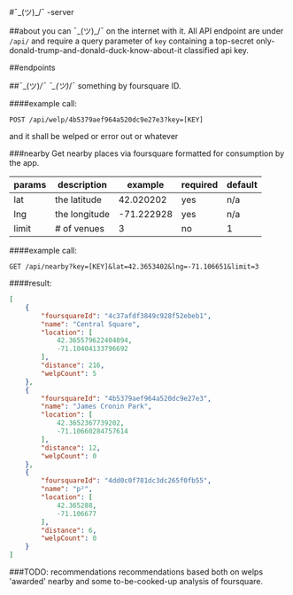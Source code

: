 #¯\_(ツ)_/¯ -server

##about
you can ¯\_(ツ)_/¯ on the internet with it.
All API endpoint are under `/api/` and require a query parameter of `key` containing a top-secret only-donald-trump-and-donald-duck-know-about-it classified api key.

##endpoints

##¯\_(ツ)_/¯
¯\_(ツ)_/¯ something by foursquare ID.

####example call:
```
POST /api/welp/4b5379aef964a520dc9e27e3?key=[KEY]
```
and it shall be welped or error out or whatever

###nearby
Get nearby places via foursquare formatted for consumption by the app.

params        | description   | example       | required      | default       |
------------- | ------------- | ------------- | ------------- | ------------- |
lat           | the latitude  | 42.020202     | yes           | n/a           |
lng           | the longitude | -71.222928    | yes           | n/a           |
limit         | # of venues   | 3             | no            | 1             |

####example call:
```
GET /api/nearby?key=[KEY]&lat=42.3653402&lng=-71.106651&limit=3
```
####result:
```json
[
    {
        "foursquareId": "4c37afdf3849c928f52ebeb1",
        "name": "Central Square",
        "location": [
            42.365579622404894,
            -71.10404133796692
        ],
        "distance": 216,
        "welpCount": 5
    },
    {
        "foursquareId": "4b5379aef964a520dc9e27e3",
        "name": "James Cronin Park",
        "location": [
            42.3652367739202,
            -71.10660284757614
        ],
        "distance": 12,
        "welpCount": 0
    },
    {
        "foursquareId": "4dd0c0f781dc3dc265f0fb55",
        "name": "p²",
        "location": [
            42.365288,
            -71.106677
        ],
        "distance": 6,
        "welpCount": 0
    }
]
```

###TODO: recommendations 
recommendations based both on welps 'awarded' nearby and some to-be-cooked-up analysis of foursquare.



